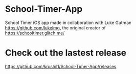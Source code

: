 # School-Timer-App
School Timer iOS app made in collaboration with Luke Gutman https://github.com/lukelmg, the original creator of https://schooltimer.glitch.me/ 


# Check out the lastest release
https://github.com/krushil1/School-Timer-App/releases
